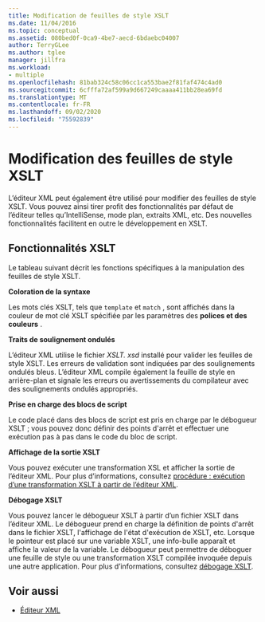 ```yaml
---
title: Modification de feuilles de style XSLT
ms.date: 11/04/2016
ms.topic: conceptual
ms.assetid: 080bed0f-0ca9-4be7-aecd-6bdaebc04007
author: TerryGLee
ms.author: tglee
manager: jillfra
ms.workload:
- multiple
ms.openlocfilehash: 81bab324c58c06cc1ca553bae2f81faf474c4ad0
ms.sourcegitcommit: 6cfffa72af599a9d667249caaaa411bb28ea69fd
ms.translationtype: MT
ms.contentlocale: fr-FR
ms.lasthandoff: 09/02/2020
ms.locfileid: "75592839"
---
```

# <a name="edit-xslt-style-sheets"></a>Modification des feuilles de style XSLT

L’éditeur XML peut également être utilisé pour modifier des feuilles de style XSLT. Vous pouvez ainsi tirer profit des fonctionnalités par défaut de l’éditeur telles qu’IntelliSense, mode plan, extraits XML, etc. Des nouvelles fonctionnalités facilitent en outre le développement en XSLT.

## <a name="xslt-features"></a>Fonctionnalités XSLT

Le tableau suivant décrit les fonctions spécifiques à la manipulation des feuilles de style XSLT.

**Coloration de la syntaxe**

Les mots clés XSLT, tels que `template` et `match` , sont affichés dans la couleur de mot clé XSLT spécifiée par les paramètres des **polices et des couleurs** .

**Traits de soulignement ondulés**

L’éditeur XML utilise le fichier *XSLT. xsd* installé pour valider les feuilles de style XSLT. Les erreurs de validation sont indiquées par des soulignements ondulés bleus. L’éditeur XML compile également la feuille de style en arrière-plan et signale les erreurs ou avertissements du compilateur avec des soulignements ondulés appropriés.

**Prise en charge des blocs de script**

Le code placé dans des blocs de script est pris en charge par le débogueur XSLT ; vous pouvez donc définir des points d'arrêt et effectuer une exécution pas à pas dans le code du bloc de script.

**Affichage de la sortie XSLT**

Vous pouvez exécuter une transformation XSL et afficher la sortie de l’éditeur XML. Pour plus d’informations, consultez [procédure : exécution d’une transformation XSLT à partir de l’éditeur XML](../xml-tools/how-to-execute-an-xslt-transformation-from-the-xml-editor.md).

**Débogage XSLT**

Vous pouvez lancer le débogueur XSLT à partir d’un fichier XSLT dans l’éditeur XML. Le débogueur prend en charge la définition de points d'arrêt dans le fichier XSLT, l'affichage de l'état d'exécution de XSLT, etc. Lorsque le pointeur est placé sur une variable XSLT, une info-bulle apparaît et affiche la valeur de la variable. Le débogueur peut permettre de déboguer une feuille de style ou une transformation XSLT compilée invoquée depuis une autre application. Pour plus d’informations, consultez [débogage XSLT](../xml-tools/debugging-xslt.md).

## <a name="see-also"></a>Voir aussi

- [Éditeur XML](../xml-tools/xml-editor.md)
